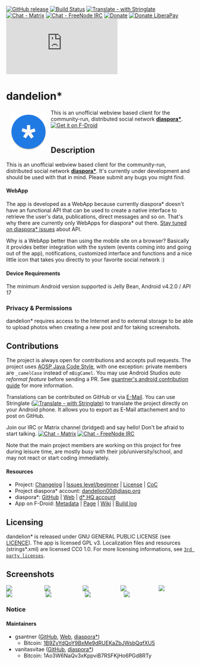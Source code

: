 [![GitHub release](https://img.shields.io/github/tag/gsantner/dandelion.svg)](https://github.com/gsantner/dandelion/releases)
[![Build Status](https://travis-ci.org/gsantner/dandelion.svg?branch=master)](https://travis-ci.org/gsantner/dandelion)
[![Translate - with Stringlate](https://img.shields.io/badge/stringlate-translate-green.svg)](https://lonamiwebs.github.io/stringlate/translate?git=https%3A%2F%2Fgithub.com%2Fgsantner%2Fdandelion.git&mail=gro.xobliam@@rentnasg)
[![Chat - Matrix](https://img.shields.io/badge/chat-on%20matrix-blue.svg)](https://matrix.to/#/#dandelion:matrix.org) [![Chat - FreeNode IRC](https://img.shields.io/badge/chat-on%20irc-blue.svg)](https://kiwiirc.com/client/irc.freenode.net/?nick=dandelion-anon|?##dandelion)
[![Donate](https://img.shields.io/badge/donate-appreciation-orange.svg)](https://gsantner.net/supportme/?project=dandelion&source=readme)
[![Donate LiberaPay](https://img.shields.io/badge/donate-liberapay-orange.svg)](https://liberapay.com/gsantner/donate) ![](https://r.gsantner.net/matomo/piwik.php?action_name=readme&idsite=2&rec=1&urlref=https%3A%2F%2Fgithub.com%2Fgsantner%2Fdandelion%2FREADME.md&_cvar=%7B%221%22%3A%5B%22source%22%2C%22readme%22%5D%2C%222%22%3A%5B%22project%22%2C%22dandelion%22%5D%2C%223%22%3A%5B%22packageid%22%2C%22com.github.dfa.diaspora_android%22%5D%2C%224%22%3A%5B%22referrer%22%2C%22https%3A%2F%2Fgithub.com%2Fgsantner%2Fdandelion%2FREADME.md%22%5D%7D)

# dandelion\*
<img src="/app/src/main/ic_launcher-web.png" align="left" width="100" hspace="10" vspace="10">
This is an unofficial webview based client for the community-run, distributed social network <b><a href="https://diasporafoundation.org/">diaspora*</a></b>.

<div style="display:flex;" >
<a href="https://f-droid.org/repository/browse/?fdid=com.github.dfa.diaspora_android">
    <img src="https://f-droid.org/badge/get-it-on.png" alt="Get it on F-Droid" height="80">
</a>
<!--<a href="https://play.google.com/store/apps/details?id=com.github.dfa.diaspora_android">
    <img alt="Get it on Google Play" height="80" src="https://play.google.com/intl/en_us/badges/images/generic/en_badge_web_generic.png" />
</a>-->
</div></br>


## Description
This is an unofficial webview based client for the community-run, distributed social network <b><a href="https://diasporafoundation.org/">diaspora*</a></b>.
It's currently under development and should be used with that in mind. Please submit any bugs you might find.

#### WebApp
The app is developed as a WebApp because currently diaspora\* doesn't have an functional API that can be used to create a native interface to retrieve the user's data, publications, direct messages and so on. That's why there are currently only WebApps for diaspora\* out there.
[Stay tuned on diaspora\* issues](https://github.com/diaspora/diaspora/labels/api) about API.

Why is a WebApp better than using the mobile site on a browser?
Basically it provides better integration with the system (events coming into and going out of the app), notifications, customized interface and functions and a nice little icon that takes you directly to your favorite social network :)

#### Device Requirements
The minimum Android version supported is Jelly Bean, Android v4.2.0 / API 17

### Privacy & Permissions<a name="privacy"></a>
dandelion\* requires access to the Internet and to external storage to be able to upload photos when creating a new post and for taking screenshots.


## Contributions
The project is always open for contributions and accepts pull requests.
The project uses [AOSP Java Code Style](https://source.android.com/source/code-style#follow-field-naming-conventions), with one exception: private members are `_camelCase` instead of `mBigCamel`. You may use Android Studios _auto reformat feature_ before sending a PR. See [gsantner's android contribution guide](https://gsantner.net/android-contribution-guide/?packageid=com.github.dfa.diaspora_android&name=dandelion&web=https://github.com/gsantner/dandelion&source=readme#logcat) for more information.

Translations can be contributed on GitHub or via [E-Mail](https://gsantner.net/#contact). You can use Stringlate ([![Translate - with Stringlate](https://img.shields.io/badge/stringlate-translate-green.svg)](https://lonamiwebs.github.io/stringlate/translate?git=https%3A%2F%2Fgithub.com%2Fgsantner%2Fdandelion.git)) to translate the project directly on your Android phone. It allows you to export as E-Mail attachement and to post on GitHub.

Join our IRC or Matrix channel (bridged) and say hello! Don't be afraid to start talking. [![Chat - Matrix](https://img.shields.io/badge/chat-on%20matrix-blue.svg)](https://matrix.to/#/#dandelion:matrix.org) [![Chat - FreeNode IRC](https://img.shields.io/badge/chat-on%20irc-blue.svg)](https://kiwiirc.com/client/irc.freenode.net/?nick=dandelion-anon|?##dandelion)

Note that the main project members are working on this project for free during leisure time, are mostly busy with their job/university/school, and may not react or start coding immediately.


#### Resources
* Project: [Changelog](/CHANGELOG.md) | [Issues level/beginner](https://github.com/gsantner/dandelion/issues?q=is%3Aissue+is%3Aopen+label%3Alevel%2Fbeginner) | [License](/LICENSE.txt) | [CoC](/CODE_OF_CONDUCT.md)
* Project diaspora\* account: [dandelion00@diasp.org](https://diasp.org/people/48b78420923501341ef3782bcb452bd5)
* diaspora\*: [GitHub](https://github.com/diaspora/diaspora) | [Web](https://diasporafoundation.org) | [d\* HQ account](https://pod.diaspora.software/people/7bca7c80311b01332d046c626dd55703)
* App on F-Droid: [Metadata](https://gitlab.com/fdroid/fdroiddata/blob/master/metadata/com.github.dfa.diaspora_android.txt) | [Page](https://f-droid.org/packages/com.github.dfa.diaspora_android/) | [Wiki](https://f-droid.org/wiki/page/com.github.dfa.diaspora_android) | [Build log](https://f-droid.org/wiki/page/com.github.dfa.diaspora_android/lastbuild)


## Licensing
dandelion\* is released under GNU GENERAL PUBLIC LICENSE (see [LICENCE](https://github.com/gsantner/dandelion/blob/master/LICENSE.md)).
The app is licensed GPL v3. Localization files and resources (strings\*.xml) are licensed CC0 1.0.
For more licensing informations, see [`3rd party licenses`](/app/src/main/res/raw/licenses_3rd_party.md).

## Screenshots
<div style="display:flex;" >
	<img src="https://raw.githubusercontent.com/diaspora-for-android/dandelion-metadata-latest/master/en-US/phoneScreenshots/01.png" width="19%" >
	<img src="https://raw.githubusercontent.com/diaspora-for-android/dandelion-metadata-latest/master/en-US/phoneScreenshots/02.png" width="19%" style="margin-left:10px;" >
	<img src="https://raw.githubusercontent.com/diaspora-for-android/dandelion-metadata-latest/master/en-US/phoneScreenshots/03.png" width="19%" style="margin-left:10px;" >
	<img src="https://raw.githubusercontent.com/diaspora-for-android/dandelion-metadata-latest/master/en-US/phoneScreenshots/04.png" width="19%" style="margin-left:10px;" >
	<img src="https://raw.githubusercontent.com/diaspora-for-android/dandelion-metadata-latest/master/en-US/phoneScreenshots/05.png" width="19%" style="margin-left:10px;" >
</div>

<div style="display:flex;" >
	<img src="https://raw.githubusercontent.com/diaspora-for-android/dandelion-metadata-latest/master/en-US/phoneScreenshots/06.png" width="19%" >
	<img src="https://raw.githubusercontent.com/diaspora-for-android/dandelion-metadata-latest/master/en-US/phoneScreenshots/07.png" width="19%" style="margin-left:10px;" >
	<img src="https://raw.githubusercontent.com/diaspora-for-android/dandelion-metadata-latest/master/en-US/phoneScreenshots/08.png" width="19%" style="margin-left:10px;" >
	<img src="https://raw.githubusercontent.com/diaspora-for-android/dandelion-metadata-latest/master/en-US/phoneScreenshots/09.png" width="19%" style="margin-left:10px;" >
</div>

### Notice
#### Maintainers
- gsantner ([GitHub](https://github.com/gsantner), [Web](https://gsantner.net/supportme/?project=dandelion&source=readme), [diaspora*](https://pod.geraspora.de/people/d1cbdd70095301341e834860008dbc6c))
  - Bitcoin: [1B9ZyYdQoY9BxMe9dRUEKaZbJWsbQqfXU5](https://gsantner.net/supportme/?project=dandelion&source=readme)
- vanitasvitae ([GitHub](https://github.com/vanitasvitae), [diaspora*](https://pod.geraspora.de/people/bbd7af90fbec013213e34860008dbc6c))
  - Bitcoin: 1Ao3W6NaQv3xKppviB7RSFKjHo6PGd8RTy
